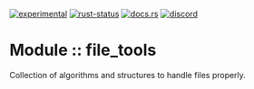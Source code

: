 <!--{ generate.module_header.start() }-->
 [![experimental](https://raster.shields.io/static/v1?label=&message=experimental&color=orange)](https://github.com/emersion/stability-badges#experimental) [![rust-status](https://github.com/Wandalen/wTools/actions/workflows/module_file_tools_push.yml/badge.svg)](https://github.com/Wandalen/wTools/actions/workflows/module_file_tools_push.yml) [![docs.rs](https://img.shields.io/docsrs/file_tools?color=e3e8f0&logo=docs.rs)](https://docs.rs/file_tools) [![discord](https://img.shields.io/discord/872391416519737405?color=eee&logo=discord&logoColor=eee&label=ask)](https://discord.gg/m3YfbXpUUY)
<!--{ generate.module_header.end }-->
# Module :: file_tools

Collection of algorithms and structures to handle files properly.

<!-- ### Basic use-case

```rust
use file_tools::*;

fn main()
{
}
```

### To add to your project

```bash
cargo add file_tools
```

### Try out from the repository

``` shell test
git clone https://github.com/Wandalen/wTools
cd wTools
cargo run --example file_tools_trivial
cargo run
``` -->
